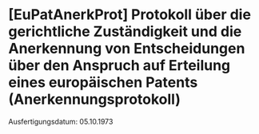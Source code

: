 # [EuPatAnerkProt] Protokoll über die gerichtliche Zuständigkeit und die Anerkennung von Entscheidungen über den Anspruch auf Erteilung eines europäischen Patents  (Anerkennungsprotokoll)

Ausfertigungsdatum: 05.10.1973

 